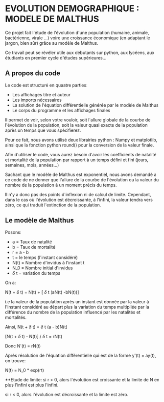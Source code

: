 
# EVOLUTION DEMOGRAPHIQUE : MODELE DE MALTHUS

Ce projet fait l'étude de l'évolution d'une population (humaine, animale, bactérienne, virale ...) voire une croissance économique (en adaptant le jargon, bien sûr) grâce au modèle de Malthus. 

Ce travail peut se révéler utile aux débutants sur python, aux lycéens, aux étudiants en premier cycle d'études supérieures...


## A propos du code

Le code est structuré en quaatre parties: 
* Les affichages titre et auteur
* Les imports nécessaires
* La solution de l'équation différentielle générée par le modèle de Malthus
* Le corps du programme et les affichages finales

Il permet de voir, selon votre vouloir, soit l'allure globale de la courbe de l'évolution  de la population, soit la valeur quasi exacte de la population après un temps que vous spécifierez.

Pour ce fait, nous avons utilisé deux librairies python : Numpy et matplotlib, ainsi que la fonction python round() pour la conversion de la valeur finale. 

Afin d'utiliser le code, vous aurez besoin d'avoir les coefficients de natalité et mortalité de la population par rapport à un temps défini et fini (jours, semaines, mois, années...) 

Sachant que le modèle de Malthus est exponentiel, nous avons demandé a ce code de ne donner que l'allure de la courbe de l'évolution ou la valeur du nombre de la population à un moment précis du temps.

Il n'y a donc pas des points d'inflexion ni de calcul de limite. Cependant, dans le cas où l'évolution est décroissante, à l'infini, la valeur tendra vers zéro, ce qui traduit l'extinction de la population. 


## Le modèle de Malthus

Posons: 
* a = Taux de natalité
* b = Taux de mortalité
* r = a - b
* t = le temps (l'instant considéré)
* N(t) = Nombre d'invidus à l'instant t
* N_0 = Nombre initial d'invidus
* $\delta$ t = variation du temps

On a: 

N(t + $\delta$ t) = N(t) + [ $\delta$ t (aN(t) -bN(t))]

i.e la valeur de la population après un instant est donnée par la valeur à l'instant considéré au départ plus la variation du temps multipliée par la différence du nombre de la population influencé par les natalités et mortalités.  

Ainsi, N(t + $\delta$ t) = $\delta$ t (a - b)N(t)

[N(t + $\delta$ t) - N(t)] / $\delta$ t = rN(t)

Donc N'(t) = rN(t)

Après résolution de l'équation différentielle qui est de la forme y'(t) = ay(t), on trouve:

N(t) = N_0 * exp(rt)

**Etude de limite: 
si r > 0, alors l'évolution est croissante et la limite de N en plus l'infini est plus l'infini.

si r < 0, alors l'évolution est décroissante et la limite est zéro. 
